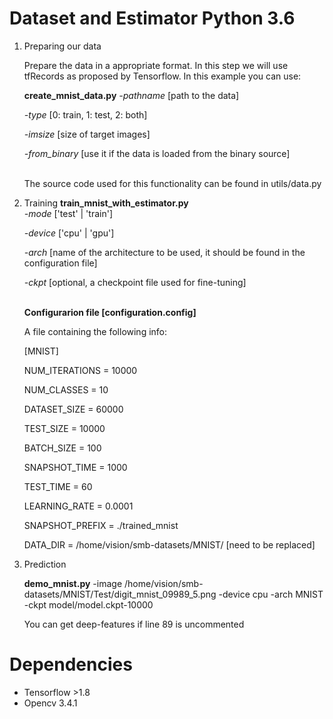 # Dataset and Estimator Python 3.6
1. Preparing our data <p>
Prepare the data in a appropriate format. In this step we will use tfRecords as proposed by Tensorflow. In this example  you can use: <p>
**create_mnist_data.py**  *-pathname* [path to the data] <p>
                      *-type* [0: train, 1: test, 2: both] <p>
                      *-imsize* [size of target images] <p>
                      *-from_binary* [use it if the data is loaded from the binary source] <p>                        
The source code used for this functionality can be found in utils/data.py <p>
2. Training 
**train_mnist_with_estimator.py**  
                      *-mode* ['test' | 'train'] <p>
                      *-device* ['cpu' | 'gpu'] <p>
                      *-arch* [name of the architecture to be used, it should be found in the configuration file] <p>
                      *-ckpt* [optional, a checkpoint file used for fine-tuning] <p>                        
**Configurarion file [configuration.config]** <p>
A file containing the following info: <p>
[MNIST] <p>
NUM_ITERATIONS = 10000 <p>
NUM_CLASSES = 10 <p>
DATASET_SIZE = 60000 <p>
TEST_SIZE = 10000 <p>
BATCH_SIZE = 100 <p>
SNAPSHOT_TIME = 1000 <p>
TEST_TIME = 60 <p>
LEARNING_RATE = 0.0001 <p>
SNAPSHOT_PREFIX = ./trained_mnist <p>
DATA_DIR = /home/vision/smb-datasets/MNIST/ [need to be replaced]
  
2. Prediction <p>
**demo_mnist.py**  -image /home/vision/smb-datasets/MNIST/Test/digit_mnist_09989_5.png -device cpu -arch MNIST -ckpt model/model.ckpt-10000 <p>
You can get deep-features if line 89 is uncommented
# Dependencies
  * Tensorflow  >1.8 
  * Opencv 3.4.1
